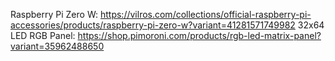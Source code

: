 Raspberry Pi Zero W: https://vilros.com/collections/official-raspberry-pi-accessories/products/raspberry-pi-zero-w?variant=41281571749982
32x64 LED RGB Panel: https://shop.pimoroni.com/products/rgb-led-matrix-panel?variant=35962488650